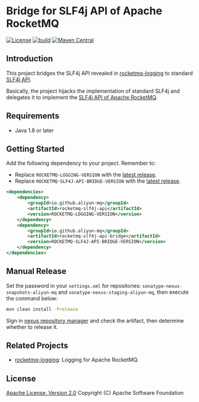 # Bridge for SLF4j API of Apache RocketMQ

[![License][license-image]][license-url]
[![build][build-image]][build-url]
[![Maven Central][maven-image]][maven-url]

## Introduction

This project bridges the SLF4j API revealed in [rocketmq-logging](https://github.com/aliyun-mq/rocketmq-logging) to
standard [SLF4j API](https://github.com/qos-ch/slf4j).

Basically, the project hijacks the implementation of standard SLF4j and delegates it to implement
the [SLF4j API of Apache RocketMQ](https://github.com/aliyun-mq/rocketmq-logging/tree/master/rocketmq-slf4j-api).

## Requirements

- Java 1.8 or later

## Getting Started

Add the following dependency to your project. Remember to:

* Replace `ROCKETMQ-LOGGING-VERSION` with
  the [latest release](https://search.maven.org/search?q=g:io.github.aliyun-mq%20AND%20a:rocketmq-logging).
* Replace `ROCKETMQ-SLF4J-API-BRIDGE-VERSION` with
  the [latest release](https://search.maven.org/search?q=g:io.github.aliyun-mq%20AND%20a:rocketmq-slf4j-api-bridge).

```xml
<dependencies>
    <dependency>
        <groupId>io.github.aliyun-mq</groupId>
        <artifactId>rocketmq-slf4j-api</artifactId>
        <version>ROCKETMQ-LOGGING-VERSION</version>
    </dependency>
    <dependency>
        <groupId>io.github.aliyun-mq</groupId>
        <artifactId>rocketmq-slf4j-api-bridge</artifactId>
        <version>ROCKETMQ-SLF4J-API-BRIDGE-VERSION</version>
    </dependency>
</dependencies>
```

## Manual Release

Set the password in your `settings.xml` for repositories: `sonatype-nexus-snapshots-aliyun-mq`
and `sonatype-nexus-staging-aliyun-mq`, then execute the command below:

```bash
mvn clean install -Prelease
```

Sign in [nexus repository manager](https://s01.oss.sonatype.org/#stagingRepositories) and check the artifact, then determine whether to release it.

## Related Projects

* [rocketmq-logging](https://github.com/aliyun-mq/rocketmq-logging): Logging for Apache RocketMQ.

## License

[Apache License, Version 2.0](http://www.apache.org/licenses/LICENSE-2.0.html) Copyright (C) Apache Software Foundation

[license-image]: https://img.shields.io/badge/license-Apache%202-4EB1BA.svg
[license-url]: https://www.apache.org/licenses/LICENSE-2.0.html
[build-image]: https://github.com/aliyun-mq/rocketmq-slf4j-api-bridge/actions/workflows/build.yml/badge.svg
[build-url]: https://github.com/aliyun-mq/rocketmq-slf4j-api-bridge/actions/workflows/build.yml
[maven-image]: https://maven-badges.herokuapp.com/maven-central/io.github.aliyun-mq/rocketmq-slf4j-api-bridge/badge.svg
[maven-url]: https://maven-badges.herokuapp.com/maven-central/io.github.aliyun-mq/rocketmq-slf4j-api-bridge
